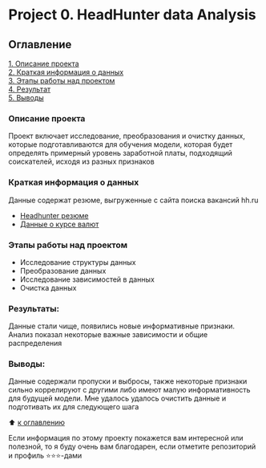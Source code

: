 # Project 0. HeadHunter data Analysis

## Оглавление  
[1. Описание проекта](#описание-проекта)  
[2. Краткая информация о данных](#краткая-информация-о-данных)  
[3. Этапы работы над проектом](этапы-работы-над-проектом)  
[4. Результат](#результат)    
[5. Выводы](#выводы) 

### Описание проекта    
Проект включает исследование, преобразования и очистку данных, которые подготавливаются для обучения модели, которая будет определять примерный уровень заработной платы, подходящий соискателей, исходя из разных признаков

### Краткая информация о данных
Данные содержат резюме, выгруженные с сайта поиска вакансий hh.ru 
- [Headhunter резюме](https://drive.google.com/file/d/1Ql-4jjaxG8vbyqg_Iw_LMQ57E1WG605z/view?usp=sharing)
- [Данные о курсе валют](https://drive.google.com/file/d/11BfO9uR2U_W_rTYohqHKmoPge8GUDl3u/view?usp=sharing)
  
### Этапы работы над проектом  
- Исследование структуры данных
- Преобразование данных 
- Исследование зависимостей в данных
- Очистка данных

### Результаты:  
Данные стали чище, появились новые информативные признаки. Анализ показал некоторые важные зависимости и общие распределения

### Выводы:  
Данные содержали пропуски и выбросы, также некоторые признаки сильно коррелируют с другими либо имеют малую информативность для будущей модели. Мне удалось удалось очистить данные и подготивать их для следующего шага

:arrow_up: [к оглавлению](.README.md#Оглавление)

Если информация по этому проекту покажется вам интересной или полезной, то я буду очень вам благодарен, если отметите репозиторий и профиль ⭐️⭐️⭐️-дами
